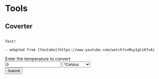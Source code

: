 # Tools

## Coverter

```{note}

Test!

- adapted from [Youtube](https://www.youtube.com/watch?v=Muy1gCsK7vA)

```

<div class="container">
<form id="calcTemp" onsubmit="calculateTemp(); return false">
<label for="temp">Enter the temperature to convert</label>
<br>
<input type="number" name="temp" id="temp" value="0">
<select name="temp_diff" id="temp_diff">
<option value="cel">&#176;Celsius</option>
<option value="fah">&#176;Fahrenheit</option>
</select>
<br>
<input type="submit" name="temp" id="submit">
<br>
<span id="result"></span>
</form>
</div>

<script src="../_static/assets/T-converter.js"></script>
    